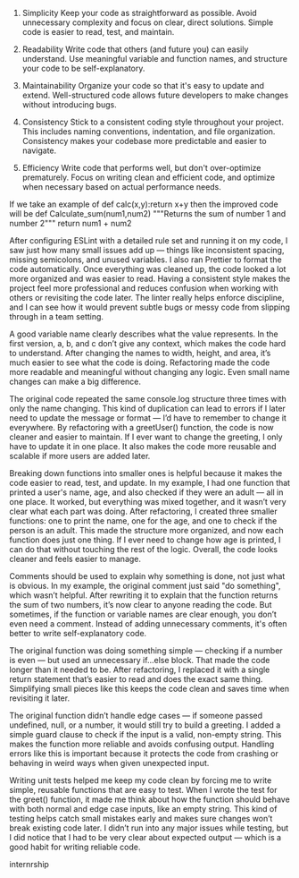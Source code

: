1. Simplicity
Keep your code as straightforward as possible. Avoid unnecessary complexity and focus on clear, direct solutions. Simple code is easier to read, test, and maintain.

2. Readability
Write code that others (and future you) can easily understand. Use meaningful variable and function names, and structure your code to be self-explanatory.

3. Maintainability
Organize your code so that it's easy to update and extend. Well-structured code allows future developers to make changes without introducing bugs.

4. Consistency
Stick to a consistent coding style throughout your project. This includes naming conventions, indentation, and file organization. Consistency makes your codebase more predictable and easier to navigate.

5. Efficiency
Write code that performs well, but don't over-optimize prematurely. Focus on writing clean and efficient code, and optimize when necessary based on actual performance needs.


If we take an example of def calc(x,y):return x+y
then the improved code will be 
def Calculate_sum(num1,num2)
    """Returns the sum of number 1 and number 2"""
    return num1 + num2


After configuring ESLint with a detailed rule set and running it on my code, I saw just how many small issues add up — things like inconsistent spacing, missing semicolons, and unused variables. I also ran Prettier to format the code automatically. Once everything was cleaned up, the code looked a lot more organized and was easier to read. Having a consistent style makes the project feel more professional and reduces confusion when working with others or revisiting the code later. The linter really helps enforce discipline, and I can see how it would prevent subtle bugs or messy code from slipping through in a team setting.


A good variable name clearly describes what the value represents. In the first version, a, b, and c don’t give any context, which makes the code hard to understand. After changing the names to width, height, and area, it’s much easier to see what the code is doing. Refactoring made the code more readable and meaningful without changing any logic. Even small name changes can make a big difference.


The original code repeated the same console.log structure three times with only the name changing. This kind of duplication can lead to errors if I later need to update the message or format — I’d have to remember to change it everywhere. By refactoring with a greetUser() function, the code is now cleaner and easier to maintain. If I ever want to change the greeting, I only have to update it in one place. It also makes the code more reusable and scalable if more users are added later.

Breaking down functions into smaller ones is helpful because it makes the code easier to read, test, and update. In my example, I had one function that printed a user's name, age, and also checked if they were an adult — all in one place. It worked, but everything was mixed together, and it wasn’t very clear what each part was doing.
After refactoring, I created three smaller functions: one to print the name, one for the age, and one to check if the person is an adult. This made the structure more organized, and now each function does just one thing. If I ever need to change how age is printed, I can do that without touching the rest of the logic. Overall, the code looks cleaner and feels easier to manage.


Comments should be used to explain why something is done, not just what is obvious. In my example, the original comment just said "do something", which wasn’t helpful. After rewriting it to explain that the function returns the sum of two numbers, it’s now clear to anyone reading the code. But sometimes, if the function or variable names are clear enough, you don’t even need a comment. Instead of adding unnecessary comments, it's often better to write self-explanatory code.


The original function was doing something simple — checking if a number is even — but used an unnecessary if...else block. That made the code longer than it needed to be. After refactoring, I replaced it with a single return statement that’s easier to read and does the exact same thing. Simplifying small pieces like this keeps the code clean and saves time when revisiting it later.


The original function didn’t handle edge cases — if someone passed undefined, null, or a number, it would still try to build a greeting. I added a simple guard clause to check if the input is a valid, non-empty string. This makes the function more reliable and avoids confusing output. Handling errors like this is important because it protects the code from crashing or behaving in weird ways when given unexpected input.


Writing unit tests helped me keep my code clean by forcing me to write simple, reusable functions that are easy to test. When I wrote the test for the greet() function, it made me think about how the function should behave with both normal and edge case inputs, like an empty string. This kind of testing helps catch small mistakes early and makes sure changes won’t break existing code later. I didn’t run into any major issues while testing, but I did notice that I had to be very clear about expected output — which is a good habit for writing reliable code.

internrship